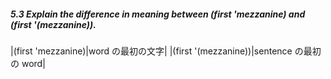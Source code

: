 ##### 5.3  Explain the difference in meaning between (first 'mezzanine) and (first '(mezzanine)).
|(first 'mezzanine)|word の最初の文字|
|(first '(mezzanine))|sentence の最初の word|
